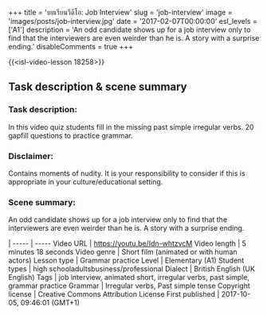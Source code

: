 +++
title = 'บทเรียนวีดีโอ: Job Interview'
slug = 'job-interview'
image = 'images/posts/job-interview.jpg'
date = '2017-02-07T00:00:00'
esl_levels = ['A1']
description = 'An odd candidate shows up for a job interview only to find that the interviewers are even weirder than he is. A story with a surprise ending.'
disableComments = true
+++

{{<isl-video-lesson 18258>}}

## Task description & scene summary
### Task description:
In this video quiz students fill in the missing past simple irregular verbs. 20 gapfill questions to practice grammar.

### Disclaimer:
Contains moments of nudity. It is your responsibility to consider if this is appropriate in your culture/educational setting.

### Scene summary:
An odd candidate shows up for a job interview only to find that the interviewers are even weirder than he is. A story with a surprise ending.

 | 
----- | -----
Video URL | https://youtu.be/Idn-whtzvcM
Video length | 5 minutes 18 seconds
Video genre | Short film (animated or with human actors)
Lesson type | Grammar practice
Level | Elementary (A1)
Student types | high schooladultsbusiness/professional
Dialect | British English (UK English)
Tags | job interview, animated short, irregular verbs, past simple, grammar practice
Grammar | Irregular verbs, Past simple tense
Copyright license | Creative Commons Attribution License
First published | 2017-10-05, 09:46:01 (GMT+1)
